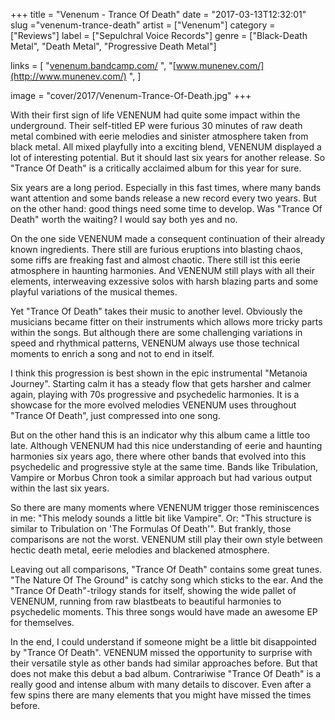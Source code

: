 +++
title = "Venenum - Trance Of Death"
date = "2017-03-13T12:32:01"
slug ="venenum-trance-death"
artist = ["Venenum"]
category = ["Reviews"]
label = ["Sepulchral Voice Records"]
genre = ["Black-Death Metal", "Death Metal", "Progressive Death Metal"]

links = [
    "[venenum.bandcamp.com/](https://venenum.bandcamp.com/)  ",
    "[www.munenev.com/](http://www.munenev.com/)  ",
]

image = "cover/2017/Venenum-Trance-Of-Death.jpg"
+++

With their first sign of life VENENUM had quite some impact within the underground. Their self-titled EP were furious 30 minutes of raw death metal combined with eerie melodies and sinister atmosphere taken from black metal. All mixed playfully into a exciting blend, VENENUM displayed a lot of interesting potential. But it should last six years for another release. So "Trance Of Death" is a critically acclaimed album for this year for sure.

Six years are a long period. Especially in this fast times, where many bands want attention and some bands release a new record every two years. But on the other hand: good things need some time to develop. Was "Trance Of Death" worth the waiting? I would say both yes and no.

On the one side VENENUM made a consequent continuation of their already known ingredients. There still are furious eruptions into blasting chaos, some riffs are freaking fast and almost chaotic. There still ist this eerie atmosphere in haunting harmonies. And VENENUM still plays with all their elements, interweaving exzessive solos with harsh blazing parts and some playful variations of the musical themes.

Yet "Trance Of Death" takes their music to another level. Obviously the musicians became fitter on their instruments which allows more tricky parts within the songs. But although there are some challenging variations in speed and rhythmical patterns, VENENUM always use those technical moments to enrich a song and not to end in itself.

I think this progression is best shown in the epic instrumental "Metanoia Journey". Starting calm it has a steady flow that gets harsher and calmer again, playing with 70s progressive and psychedelic harmonies. It is a showcase for the more evolved melodies VENENUM uses throughout "Trance Of Death", just compressed into one song.

But on the other hand this is an indicator why this album came a little too late. Although VENENUM had this nice understanding of eerie and haunting harmonies six years ago, there where other bands that evolved into this psychedelic and progressive style at the same time. Bands like Tribulation, Vampire or Morbus Chron took a similar approach but had various output within the last six years.

So there are many moments where VENENUM trigger those reminiscences in me: "This melody sounds a little bit like Vampire". Or: "This structure is similar to Tribulation on 'The Formulas Of Death'". But frankly, those comparisons are not the worst. VENENUM still play their own style between hectic death metal, eerie melodies and blackened atmosphere.

Leaving out all comparisons, "Trance Of Death" contains some great tunes. "The Nature Of The Ground" is catchy song which sticks to the ear. And the "Trance Of Death"-trilogy stands for itself, showing the wide pallet of VENENUM, running from raw blastbeats to beautiful harmonies to psychedelic moments. This three songs would have made an awesome EP for themselves.

In the end, I could understand if someone might be a little bit disappointed by "Trance Of Death". VENENUM missed the opportunity to surprise with their versatile style as other bands had similar approaches before. But that does not make this debut a bad album. Contrariwise "Trance Of Death" is a really good and intense album with many details to discover. Even after a few spins there are many elements that you might have missed the times before.
